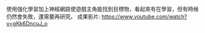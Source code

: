 使用強化學習加上神經網路使遊戲主角能找到目標物，看起來有在學習，但有時候仍然會失敗，還需要再研究。
成果影片:
https://www.youtube.com/watch?v=gKk6DncuJ_o
